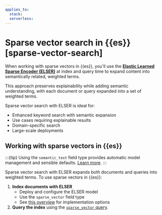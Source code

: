 ```yaml
---
applies_to:
  stack:
  serverless:
---
```

# Sparse vector search in {{es}} [sparse-vector-search]

When working with sparse vectors in {{es}}, you'll use the [**Elastic Learned Sparse Encoder (ELSER)**](/explore-analyze/machine-learning/nlp/ml-nlp-elser.md) at index and query time to expand content into semantically related, weighted terms.

This approach preserves explainability while adding semantic understanding, with each document or query expanded into a set of weighted terms.

Sparse vector search with ELSER is ideal for:

- Enhanced keyword search with semantic expansion
- Use cases requiring explainable results
- Domain-specific search
- Large-scale deployments

## Working with sparse vectors in {{es}}

:::{tip}
Using the `semantic_text` field type provides automatic model management and sensible defaults. [Learn more](../semantic-search/semantic-search-semantic-text.md).
:::

Sparse vector search with ELSER expands both documents and queries into weighted terms. To use sparse vectors in {{es}}:

1. **Index documents with ELSER**
   - Deploy and configure the ELSER model
   - Use the `sparse_vector` field type
   - See [this overview](../semantic-search.md#using-nlp-models) for implementation options
2. **Query the index** using the [`sparse_vector` query](elasticsearch://reference/query-languages/query-dsl/query-dsl-sparse-vector-query.md).